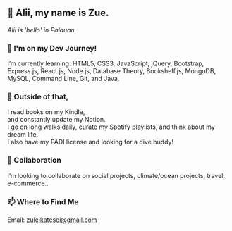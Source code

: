 ## 👋 Alii, my name is Zue. 
*Alii is 'hello' in Palauan.* 

### 🌱 I'm on my Dev Journey!  
I’m currently learning: HTML5, CSS3, JavaScript, jQuery, Bootstrap, Express.js, React.js, Node.js, Database Theory, Bookshelf.js, MongoDB, MySQL, Command Line, Git, and Java. 

### 🙌 Outside of that, 
I read books on my Kindle, <br> 
and constantly update my Notion. <br> 
I go on long walks daily, curate my Spotify playlists, and think about my dream life. <br> 
I also have my PADI license and looking for a dive buddy! 

### 💞️ Collaboration 
I’m looking to collaborate on social projects, climate/ocean projects, travel, e-commerce.. 

### 📫 Where to Find Me  
Email: zuleikatesei@gmail.com

<!---
zuetesei/zuetesei is a ✨ special ✨ repository because its `README.md` (this file) appears on your GitHub profile.
You can click the Preview link to take a look at your changes.
--->
